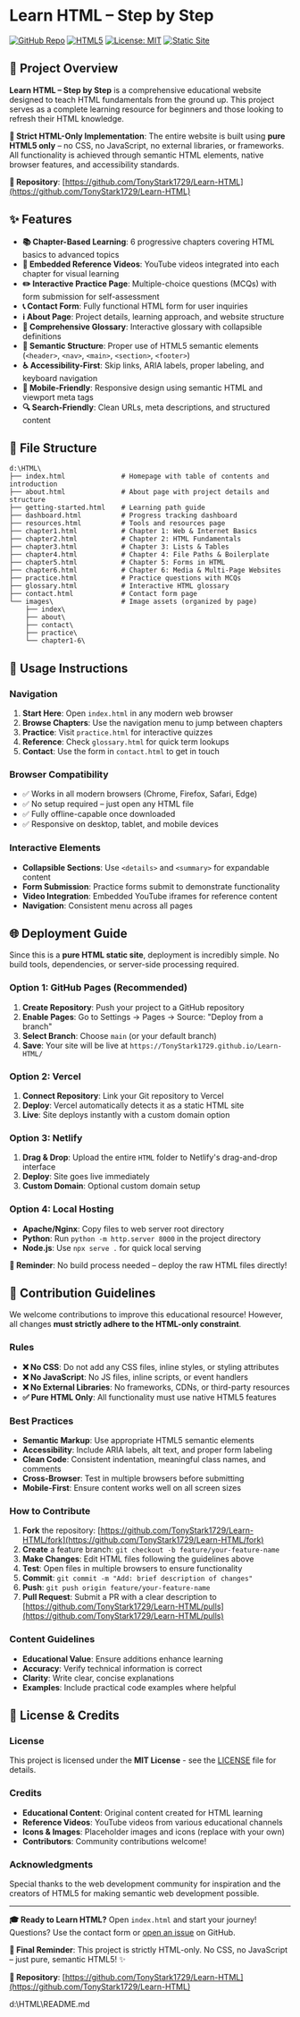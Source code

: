 # Learn HTML – Step by Step

[![GitHub Repo](https://img.shields.io/badge/GitHub-Repository-blue.svg)](https://github.com/TonyStark1729/Learn-HTML)
[![HTML5](https://img.shields.io/badge/HTML5-Only-orange)](https://developer.mozilla.org/en-US/docs/Web/HTML)
[![License: MIT](https://img.shields.io/badge/License-MIT-yellow.svg)](https://opensource.org/licenses/MIT)
[![Static Site](https://img.shields.io/badge/Static-Site-green)](https://en.wikipedia.org/wiki/Static_web_page)

## 📖 Project Overview

**Learn HTML – Step by Step** is a comprehensive educational website designed to teach HTML fundamentals from the ground up. This project serves as a complete learning resource for beginners and those looking to refresh their HTML knowledge.

**🚨 Strict HTML-Only Implementation**: The entire website is built using **pure HTML5 only** – no CSS, no JavaScript, no external libraries, or frameworks. All functionality is achieved through semantic HTML elements, native browser features, and accessibility standards.

**📂 Repository**: [https://github.com/TonyStark1729/Learn-HTML](https://github.com/TonyStark1729/Learn-HTML)

## ✨ Features

- **📚 Chapter-Based Learning**: 6 progressive chapters covering HTML basics to advanced topics
- **🎥 Embedded Reference Videos**: YouTube videos integrated into each chapter for visual learning
- **✏️ Interactive Practice Page**: Multiple-choice questions (MCQs) with form submission for self-assessment
- **📞 Contact Form**: Fully functional HTML form for user inquiries
- **ℹ️ About Page**: Project details, learning approach, and website structure
- **📖 Comprehensive Glossary**: Interactive glossary with collapsible definitions
- **🎯 Semantic Structure**: Proper use of HTML5 semantic elements (`<header>`, `<nav>`, `<main>`, `<section>`, `<footer>`)
- **♿ Accessibility-First**: Skip links, ARIA labels, proper labeling, and keyboard navigation
- **📱 Mobile-Friendly**: Responsive design using semantic HTML and viewport meta tags
- **🔍 Search-Friendly**: Clean URLs, meta descriptions, and structured content

## 📁 File Structure

```
d:\HTML\
├── index.html              # Homepage with table of contents and introduction
├── about.html              # About page with project details and structure
├── getting-started.html    # Learning path guide
├── dashboard.html          # Progress tracking dashboard
├── resources.html          # Tools and resources page
├── chapter1.html           # Chapter 1: Web & Internet Basics
├── chapter2.html           # Chapter 2: HTML Fundamentals
├── chapter3.html           # Chapter 3: Lists & Tables
├── chapter4.html           # Chapter 4: File Paths & Boilerplate
├── chapter5.html           # Chapter 5: Forms in HTML
├── chapter6.html           # Chapter 6: Media & Multi-Page Websites
├── practice.html           # Practice questions with MCQs
├── glossary.html           # Interactive HTML glossary
├── contact.html            # Contact form page
└── images\                 # Image assets (organized by page)
    ├── index\
    ├── about\
    ├── contact\
    ├── practice\
    └── chapter1-6\
```

## 🚀 Usage Instructions

### Navigation

1. **Start Here**: Open `index.html` in any modern web browser
2. **Browse Chapters**: Use the navigation menu to jump between chapters
3. **Practice**: Visit `practice.html` for interactive quizzes
4. **Reference**: Check `glossary.html` for quick term lookups
5. **Contact**: Use the form in `contact.html` to get in touch

### Browser Compatibility

- ✅ Works in all modern browsers (Chrome, Firefox, Safari, Edge)
- ✅ No setup required – just open any HTML file
- ✅ Fully offline-capable once downloaded
- ✅ Responsive on desktop, tablet, and mobile devices

### Interactive Elements

- **Collapsible Sections**: Use `<details>` and `<summary>` for expandable content
- **Form Submission**: Practice forms submit to demonstrate functionality
- **Video Integration**: Embedded YouTube iframes for reference content
- **Navigation**: Consistent menu across all pages

## 🌐 Deployment Guide

Since this is a **pure HTML static site**, deployment is incredibly simple. No build tools, dependencies, or server-side processing required.

### Option 1: GitHub Pages (Recommended)

1. **Create Repository**: Push your project to a GitHub repository
2. **Enable Pages**: Go to Settings → Pages → Source: "Deploy from a branch"
3. **Select Branch**: Choose `main` (or your default branch)
4. **Save**: Your site will be live at `https://TonyStark1729.github.io/Learn-HTML/`

### Option 2: Vercel

1. **Connect Repository**: Link your Git repository to Vercel
2. **Deploy**: Vercel automatically detects it as a static HTML site
3. **Live**: Site deploys instantly with a custom domain option

### Option 3: Netlify

1. **Drag & Drop**: Upload the entire `HTML` folder to Netlify's drag-and-drop interface
2. **Deploy**: Site goes live immediately
3. **Custom Domain**: Optional custom domain setup

### Option 4: Local Hosting

- **Apache/Nginx**: Copy files to web server root directory
- **Python**: Run `python -m http.server 8000` in the project directory
- **Node.js**: Use `npx serve .` for quick local serving

**🚨 Reminder**: No build process needed – deploy the raw HTML files directly!

## 🤝 Contribution Guidelines

We welcome contributions to improve this educational resource! However, all changes **must strictly adhere to the HTML-only constraint**.

### Rules

- **❌ No CSS**: Do not add any CSS files, inline styles, or styling attributes
- **❌ No JavaScript**: No JS files, inline scripts, or event handlers
- **❌ No External Libraries**: No frameworks, CDNs, or third-party resources
- **✅ Pure HTML Only**: All functionality must use native HTML5 features

### Best Practices

- **Semantic Markup**: Use appropriate HTML5 semantic elements
- **Accessibility**: Include ARIA labels, alt text, and proper form labeling
- **Clean Code**: Consistent indentation, meaningful class names, and comments
- **Cross-Browser**: Test in multiple browsers before submitting
- **Mobile-First**: Ensure content works well on all screen sizes

### How to Contribute

1. **Fork** the repository: [https://github.com/TonyStark1729/Learn-HTML/fork](https://github.com/TonyStark1729/Learn-HTML/fork)
2. **Create** a feature branch: `git checkout -b feature/your-feature-name`
3. **Make Changes**: Edit HTML files following the guidelines above
4. **Test**: Open files in multiple browsers to ensure functionality
5. **Commit**: `git commit -m "Add: brief description of changes"`
6. **Push**: `git push origin feature/your-feature-name`
7. **Pull Request**: Submit a PR with a clear description to [https://github.com/TonyStark1729/Learn-HTML/pulls](https://github.com/TonyStark1729/Learn-HTML/pulls)

### Content Guidelines

- **Educational Value**: Ensure additions enhance learning
- **Accuracy**: Verify technical information is correct
- **Clarity**: Write clear, concise explanations
- **Examples**: Include practical code examples where helpful

## 📄 License & Credits

### License

This project is licensed under the **MIT License** - see the [LICENSE](https://github.com/TonyStark1729/Learn-HTML/blob/main/LICENSE) file for details.

### Credits

- **Educational Content**: Original content created for HTML learning
- **Reference Videos**: YouTube videos from various educational channels
- **Icons & Images**: Placeholder images and icons (replace with your own)
- **Contributors**: Community contributions welcome!

### Acknowledgments

Special thanks to the web development community for inspiration and the creators of HTML5 for making semantic web development possible.

---

**🎓 Ready to Learn HTML?** Open `index.html` and start your journey! Questions? Use the contact form or [open an issue](https://github.com/TonyStark1729/Learn-HTML/issues) on GitHub.

**🚨 Final Reminder**: This project is strictly HTML-only. No CSS, no JavaScript – just pure, semantic HTML5! ✨

**📂 Repository**: [https://github.com/TonyStark1729/Learn-HTML](https://github.com/TonyStark1729/Learn-HTML)

</content>
<parameter name="filePath">d:\HTML\README.md
